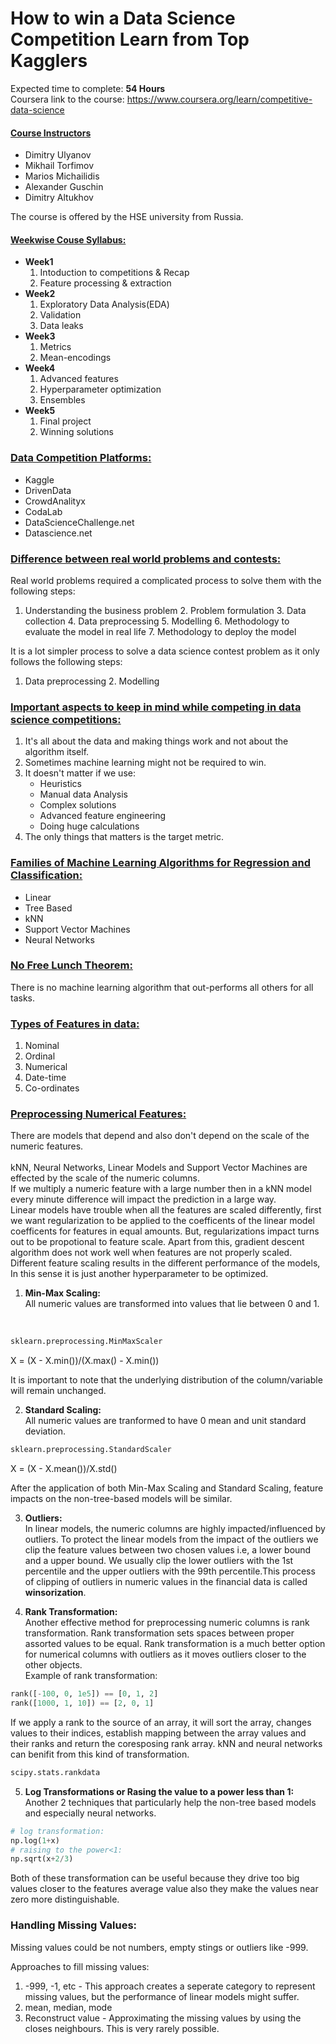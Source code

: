 # How to win a Data Science Competition Learn from Top Kagglers

Expected time to complete: <b>54 Hours</b><br/>
Coursera link to the course: https://www.coursera.org/learn/competitive-data-science
<br/>
#### <u>Course Instructors</u>
- Dimitry Ulyanov
- Mikhail Torfimov
- Marios Michailidis
- Alexander Guschin
- Dimitry Altukhov

The course is offered by the HSE university from Russia.

#### <u>Weekwise Couse Syllabus:</u>

- <b>Week1</b>
    1. Intoduction to competitions & Recap
    2. Feature processing & extraction
- <b>Week2</b>
    1. Exploratory Data Analysis(EDA)
    2. Validation
    3. Data leaks
- <b>Week3</b>
    1. Metrics
    2. Mean-encodings
- <b>Week4</b>
    1. Advanced features
    2. Hyperparameter optimization
    3. Ensembles
- <b>Week5</b>
    1. Final project
    2. Winning solutions

### <u>Data Competition Platforms:</u>
- Kaggle
- DrivenData
- CrowdAnalityx
- CodaLab
- DataScienceChallenge.net
- Datascience.net

### <u>Difference between real world problems and contests:</u>

Real world problems required a complicated process to solve them with the following steps:

   1. Understanding the business problem
    2. Problem formulation
    3. Data collection
    4. Data preprocessing
    5. Modelling
    6. Methodology to evaluate the model in real life
    7. Methodology to deploy the model

It is a lot simpler process to solve a data science contest problem as it only follows the following steps:

   1. Data preprocessing
    2. Modelling

### <u>Important aspects to keep in mind while competing in data science competitions:</u>
1. It's all about the data and making things work and not about the algorithm itself.
2. Sometimes machine learning might not be required to win.
3. It doesn't matter if we use:
    - Heuristics
    - Manual data Analysis
    - Complex solutions
    - Advanced feature engineering
    - Doing huge calculations
4. The only things that matters is the target metric.

### <u>Families of Machine Learning Algorithms for Regression and Classification:</u>
- Linear
- Tree Based
- kNN
- Support Vector Machines
- Neural Networks

### <u>No Free Lunch Theorem:</u>
There is no machine learning algorithm that out-performs all others for all tasks.

### <u>Types of Features in data:</u>
1. Nominal
2. Ordinal
2. Numerical
3. Date-time
4. Co-ordinates

### <u>Preprocessing Numerical Features:</u>
There are models that depend and also don't depend on the scale of the numeric features.<br/><br/>
kNN, Neural Networks, Linear Models and Support Vector Machines are effected by the scale of the numeric columns.<br/>
If we multiply a numeric feature with a large number then in a kNN model every minute difference will impact the prediction in a large way.<br/>
Linear models have trouble when all the features are scaled differently, first we want regularization to be applied to the coefficents of the linear model coefficents for features in equal amounts. But, regularizations impact turns out to be propotional to feature scale. Apart from this, gradient descent algorithm does not work well when features are not properly scaled.<br/>
Different feature scaling results in the different performance of the models, In this sense it is just another hyperparameter to be optimized.<br/>

1. <b>Min-Max Scaling:</b><br/>
All numeric values are transformed into values that lie between 0 and 1. 
<br/>

```python
sklearn.preprocessing.MinMaxScaler
```

X = (X - X.min())/(X.max() - X.min())

It is important to note that the underlying distribution of the column/variable will remain unchanged.

2. <b>Standard Scaling:</b><br/>
All numeric values are tranformed to have 0 mean and unit standard deviation.<br/>
```python
sklearn.preprocessing.StandardScaler
```
X = (X - X.mean())/X.std()

After the application of both Min-Max Scaling and Standard Scaling, feature impacts on the non-tree-based models will be similar.

3. <b>Outliers:</b><br/>
In linear models, the numeric columns are highly impacted/influenced by outliers. To protect the linear models from the impact of the outliers we clip the feature values between two chosen values i.e, a lower bound and a upper bound. We usually clip the lower outliers with the 1st percentile and the upper outliers with the 99th percentile.This process of clipping of outliers in numeric values in the financial data is called <b>winsorization</b>.

4. <b>Rank Transformation:</b><br/>
Another effective method for preprocessing numeric columns is rank transformation. Rank transformation sets spaces between proper assorted values to be equal. Rank transformation is a much better option for numerical columns with outliers as it moves outliers closer to the other objects.<br/>
Example of rank transformation:
```python
rank([-100, 0, 1e5]) == [0, 1, 2]
rank([1000, 1, 10]) == [2, 0, 1]
```
If we apply a rank to the source of an array, it will sort the array, changes values to their indices, establish mapping between the array values and their ranks and return the coresposing rank array. kNN and neural networks can benifit from this kind of transformation.
```python
scipy.stats.rankdata
```
5. <b>Log Transformations or Rasing the value to a power less than 1:</b><br/>
Another 2 techniques that particularly help the non-tree based models and especially neural networks.	

```python
# log transformation:
np.log(1+x)
# raising to the power<1:
np.sqrt(x+2/3)
```
	
Both of these transformation can be useful because they drive too big values closer to the features average value also they make the values near zero more distinguishable.
						  
### Handling Missing Values:

Missing values could be not numbers, empty stings or outliers like -999.

Approaches to fill missing values:

1. -999, -1, etc - This approach creates a seperate category to represent missing values, but the performance of linear models might suffer.
2. mean, median, mode
3. Reconstruct value - Approximating the missing values by using the closes neighbours. This is very rarely possible.
